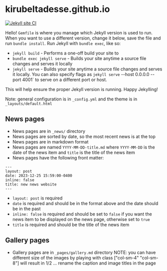 # kirubeltadesse.github.io

[![Jekyll site CI](https://github.com/kirubeltadesse/kirubeltadesse.github.io/actions/workflows/jekyll.yml/badge.svg)](https://github.com/kirubeltadesse/kirubeltadesse.github.io/actions/workflows/jekyll.yml)

Hello! `Gemfile` is where you manage which Jekyll version is used to run.
When you want to use a different version, change it below, save the
file and run `bundle install`. Run Jekyll with `bundle exec`, like so:

- `jekyll build` - Performs a one-off build your site to
- `bundle exec jekyll serve` - Builds your site anytime a source file changes and serves it locally
- `jekyll serve` - Builds your site anytime a source file changes and serves it locally. You can also specify flags as `jekyll serve` --host 0.0.0.0 --port 4001` to serve on a different port or host.

This will help ensure the proper Jekyll version is running.
Happy Jekylling!

Note: general configuration is in `_config.yml` and the theme is in `_layouts/default.html`

## News pages

- News pages are in `_news/` directory
- News pages are sorted by date, so the most recent news is at the top
- News pages are in markdown format
- News pages are named `YYYY-MM-DD-title.md` where `YYYY-MM-DD` is the date of the news item and `title` is the title of the news item
- News pages have the following front matter:

```
---
layout: post
date: 2023-12-25 15:59:00-0400
inline: false
title: new news website
---
```

- `layout: post` is required
- `date` is required and should be in the format above and the date should be in the past
- `inline: false` is required and should be set to `false` if you want the news item to be displayed on the news page, otherwise set to `true`
- `title` is required and should be the title of the news item

## Gallery pages

- Gallery pages are in `_pages/gallery.md` directory
  NOTE: you can have different size of the images by playing with class ["col-sm-4" "col-sm-8"] will result in 1/2 ...
  rename the caption and image titles in the page
